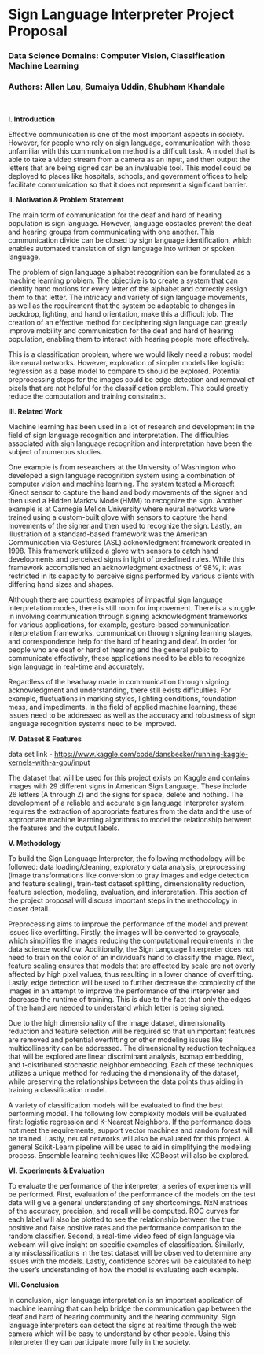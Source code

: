 # Sign Language Interpreter Project Proposal

### **Data Science Domains:** Computer Vision, Classification Machine Learning 

### **Authors:** Allen Lau, Sumaiya Uddin, Shubham Khandale
<br>

**I. Introduction**

Effective communication is one of the most important aspects in society. However, for people who rely on sign language, communication with those unfamiliar with this communication method is a difficult task. A model that is able to take a video stream from a camera as an input, and then output the letters that are being signed can be an invaluable tool. This model could be deployed to places like hospitals, schools, and government offices to help facilitate communication so that it does not represent a significant barrier. 

**II. Motivation & Problem Statement**

The main form of communication for the deaf and hard of hearing population is sign language. However, language obstacles prevent the deaf and hearing groups from communicating with one another. This communication divide can be closed by sign language identification, which enables automated translation of sign language into written or spoken language.	

The problem of sign language alphabet recognition can be formulated as a machine learning problem. The objective is to create a system that can identify hand motions for every letter of the alphabet and correctly assign them to that letter. The intricacy and variety of sign language movements, as well as the requirement that the system be adaptable to changes in backdrop, lighting, and hand orientation, make this a difficult job. The creation of an effective method for deciphering sign language can greatly improve mobility and communication for the deaf and hard of hearing population, enabling them to interact with hearing people more effectively.

This is a classification problem, where we would likely need a robust model like neural networks. However, exploration of simpler models like logistic regression as a base model to compare to should be explored. Potential preprocessing steps for the images could be edge detection and removal of pixels that are not helpful for the classification problem. This could greatly reduce the computation and training constraints. 


**III. Related Work**

Machine learning has been used in a lot of research and development in the field of sign language recognition and interpretation. The difficulties associated with sign language recognition and interpretation have been the subject of numerous studies.

One example is from researchers at the University of Washington who developed a sign language recognition system using a combination of computer vision and machine learning. The system tested a Microsoft Kinect sensor to capture the hand and body movements of the signer and then used a Hidden Markov Model(HMM) to recognize the sign. Another example is at Carnegie Mellon University where neural networks were trained using a custom-built glove with sensors to capture the hand movements of the signer and then used to recognize the sign. Lastly, an illustration of a standard-based framework was the American Communication via Gestures (ASL) acknowledgment framework created in 1998. This framework utilized a glove with sensors to catch hand developments and perceived signs in light of predefined rules. While this framework accomplished an acknowledgment exactness of 98%, it was restricted in its capacity to perceive signs performed by various clients with differing hand sizes and shapes.

Although there are countless examples of impactful sign language interpretation modes, there is still room for improvement. There is a struggle in involving communication through signing acknowledgment frameworks for various applications, for example, gesture-based communication interpretation frameworks, communication through signing learning stages, and correspondence help for the hard of hearing and deaf. In order for people who are deaf or hard of hearing and the general public to communicate effectively, these applications need to be able to recognize sign language in real-time and accurately.


Regardless of the headway made in communication through signing acknowledgment and understanding, there still exists difficulties. For example, fluctuations in marking styles, lighting conditions, foundation mess, and impediments. In the field of applied machine learning, these issues need to be addressed as well as the accuracy and robustness of sign language recognition systems need to be improved.

**IV. Dataset & Features**

data set link - https://www.kaggle.com/code/dansbecker/running-kaggle-kernels-with-a-gpu/input

The dataset that will be used for this project exists on Kaggle and contains images with 29 different signs in American Sign Language. These include 26 letters (A through Z) and the signs for space, delete and nothing.
The development of a reliable and accurate sign language Interpreter system requires the extraction of appropriate features from the data and the use of appropriate machine learning algorithms to model the relationship between the features and the output labels.


**V. Methodology**

To build the Sign Language Interpreter, the following methodology will be followed: data loading/cleaning, exploratory data analysis, preprocessing (image transformations like conversion to gray images and edge detection and feature scaling), train-test dataset splitting, dimensionality reduction, feature selection, modeling, evaluation, and interpretation. This section of the project proposal will discuss important steps in the methodology in closer detail.

Preprocessing aims to improve the performance of the model and prevent issues like overfitting. Firstly, the images will be converted to grayscale, which simplifies the images reducing the computational requirements in the data science workflow. Additionally, the Sign Language Interpreter does not need to train on the color of an individual’s hand to classify the image. Next, feature scaling ensures that models that are affected by scale are not overly affected by high pixel values, thus resulting in a lower chance of overfitting. Lastly, edge detection will be used to further decrease the complexity of the images in an attempt to improve the performance of the interpreter and decrease the runtime of training. This is due to the fact that only the edges of the hand are needed to understand which letter is being signed.

Due to the high dimensionality of the image dataset, dimensionality reduction and feature selection will be required so that unimportant features are removed and potential overfitting or other modeling issues like multicollinearity can be addressed. The dimensionality reduction techniques that will be explored are linear discriminant analysis, isomap embedding, and t-distributed stochastic neighbor embedding. Each of these techniques utilizes a unique method for reducing the dimensionality of the dataset, while preserving the relationships between the data points thus aiding in training a classification model.

A variety of classification models will be evaluated to find the best performing model. The following low complexity models will be evaluated first: logistic regression and K-Nearest Neighbors. If the performance does not meet the requirements, support vector machines and random forest will be trained. Lastly, neural networks will also be evaluated for this project.  A general Scikit-Learn pipeline will be used to aid in simplifying the modeling process. Ensemble learning techniques like XGBoost will also be explored.


**VI. Experiments & Evaluation**

To evaluate the performance of the interpreter, a series of experiments will be performed. First, evaluation of the performance of the models on the test data will give a general understanding of any shortcomings. NxN matrices of the accuracy, precision, and recall will be computed. ROC curves for each label will also be plotted to see the relationship between the true positive and false positive rates and the performance comparison to the random classifier. Second, a real-time video feed of sign language via webcam will give insight on specific examples of classification. Similarly, any misclassifications in the test dataset will be observed to determine any issues with the models. Lastly, confidence scores will be calculated to help the user’s understanding of how the model is evaluating each example.

**VII. Conclusion**

In conclusion, sign language interpretation is an important application of machine learning that can help bridge the communication gap between the deaf and hard of hearing community and the hearing community. Sign language interpreters can detect the signs at realtime through the web camera which will be easy to understand by other people. Using this Interpreter they can participate more fully in the society.

